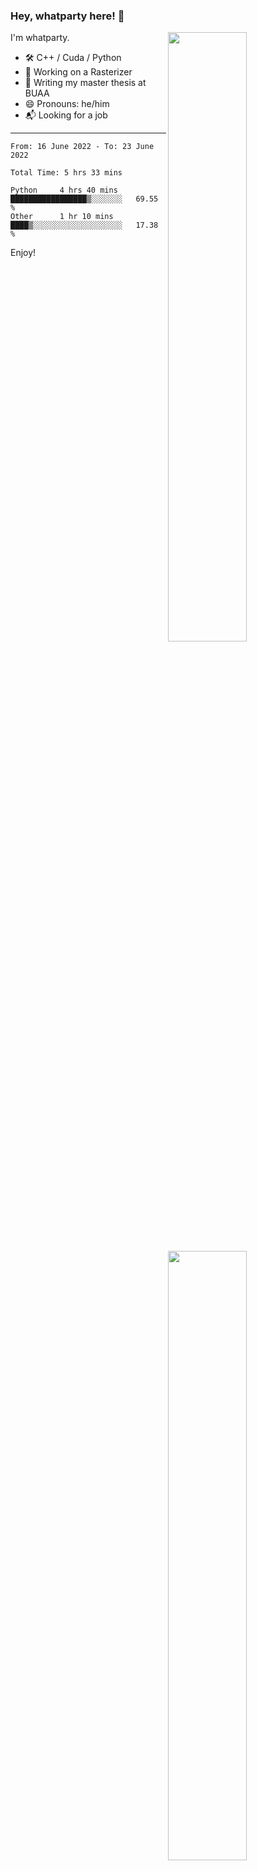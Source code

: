 ### Hey, whatparty here! 👋

[<img align="right" width="50%" src="https://github-readme-stats-ouuan.vercel.app/api?username=whatparty&theme=dark&show_icons=true">](https://metrics.lecoq.io/whatparty#gh-dark-mode-only)
[<img align="right" width="50%" src="https://github-readme-stats-ouuan.vercel.app/api?username=whatparty&show_icons=true">](https://metrics.lecoq.io/whatparty#gh-light-mode-only)

I'm whatparty.

- 🛠️ C++ / Cuda / Python 
- 🔭 Working on a Rasterizer
- 🌱 Writing my master thesis at BUAA
- 😄 Pronouns: he/him
- 📬 Looking for a job

---

<!--START_SECTION:waka-->

```text
From: 16 June 2022 - To: 23 June 2022

Total Time: 5 hrs 33 mins

Python     4 hrs 40 mins   █████████████████▒░░░░░░░   69.55 %
Other      1 hr 10 mins    ████▒░░░░░░░░░░░░░░░░░░░░   17.38 %
```

<!--END_SECTION:waka-->

Enjoy!
